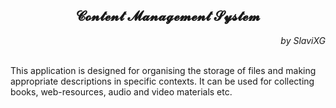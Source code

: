 <div align="center"><h2><b>𝓒𝓸𝓷𝓽𝓮𝓷𝓽 𝓜𝓪𝓷𝓪𝓰𝓮𝓶𝓮𝓷𝓽 𝓢𝔂𝓼𝓽𝓮𝓶<br></b></h2></div>
<div align="right"><em> by SlaviXG </em></div>

<br>This application is designed for organising the storage 
of files and making appropriate descriptions in specific contexts. 
It can be used for collecting books, web-resources, audio and video materials etc.

